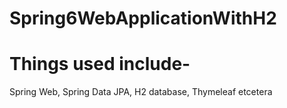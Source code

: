 # Spring6WebApplicationWithH2
# Things used include-
Spring Web, Spring Data JPA, H2 database, Thymeleaf etcetera
